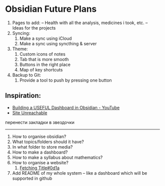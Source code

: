 # Obsidian Future Plans

1. Pages to add:
   – Health with all the analysis, medicines i took, etc.
   – Ideas for the projects
2. Syncing:
	1. Make a sync using iCloud
	2. Make a sync using syncthing & server
3. Theme:
	1. Custom icons of notes
	2. Tab that is more smooth
	3. Buttons in the right place
	4. Map of key shortcuts
4. Backup to Git:
	1. Provide a tool to push by pressing one button

## Inspiration:

- [Building a USEFUL Dashboard in Obsidian - YouTube](https://www.youtube.com/watch?v=AatZl1Z_n-g)
- [Site Unreachable](https://www.youtube.com/watch?v=P_SXTUiA-9Y&t=178s)

перенести закладки в звездочки


-----
1. How to organise obsidian?
2. What topics/folders should it have?
3. In what folder to store media?
4. How to make a dashboard?
5. How to make a syllabus about mathematics?
6. How to organise a website?
	1. [Fetching Title#0d1a](https://okhlopkov.com/how-to-i-use-my-personal-domain/)
7. Add README of my whole system – like a dashboard which will be supported in github

